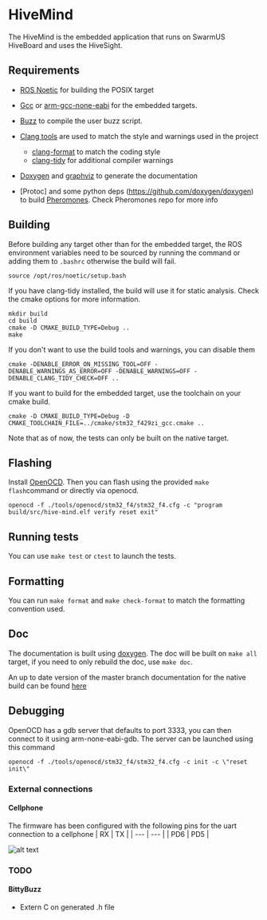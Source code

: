 # HiveMind

The HiveMind is the embedded application that runs on SwarmUS HiveBoard and uses the HiveSight.

## Requirements

* [ROS Noetic](http://wiki.ros.org/noetic/Installation/Ubuntu) for building the POSIX target
* [Gcc](https://gcc.gnu.org/) or [arm-gcc-none-eabi](https://developer.arm.com/tools-and-software/open-source-software/developer-tools/gnu-toolchain/gnu-rm/downloads) for the embedded targets.

* [Buzz](https://github.com/MISTLab/Buzz) to compile the user buzz script.

* [Clang tools](https://clang.llvm.org/docs/ClangTools.html) are used to match the style and warnings used in the project
    * [clang-format](https://clang.llvm.org/docs/ClangFormat.html) to match the coding style
    * [clang-tidy](https://clang.llvm.org/extra/clang-tidy/) for additional compiler warnings
* [Doxygen](https://github.com/doxygen/doxygen) and [graphviz](https://gitlab.com/graphviz/graphviz/) to generate the documentation
* [Protoc] and some python deps (https://github.com/doxygen/doxygen) to build [Pheromones](https://github.com/SwarmUS/Pheromones). Check Pheromones repo for more info


## Building
Before building any target other than for the embedded target, the ROS environment variables need to be sourced by running the command 
or adding them to `.bashrc` otherwise the build will fail.
```
source /opt/ros/noetic/setup.bash
```

If you have clang-tidy installed, the build will use it for static analysis.
Check the cmake options for more information.

```
mkdir build
cd build
cmake -D CMAKE_BUILD_TYPE=Debug ..
make
```

If you don't want to use the build tools and warnings, you can disable them
```
cmake -DENABLE_ERROR_ON_MISSING_TOOL=OFF -DENABLE_WARNINGS_AS_ERROR=OFF -DENABLE_WARNINGS=OFF -DENABLE_CLANG_TIDY_CHECK=OFF ..

```


If you want to build for the embedded target, use the toolchain on your cmake build.

```
cmake -D CMAKE_BUILD_TYPE=Debug -D CMAKE_TOOLCHAIN_FILE=../cmake/stm32_f429zi_gcc.cmake .. 
```

Note that as of now, the tests can only be built on the native target.

## Flashing

Install [OpenOCD](http://openocd.org/). Then you can flash using the provided `make flash`command or directly via openocd.

```
openocd -f ./tools/openocd/stm32_f4/stm32_f4.cfg -c "program build/src/hive-mind.elf verify reset exit"
```

## Running tests
You can use `make test` or `ctest` to launch the tests.

## Formatting
You can run `make format` and `make check-format` to match the formatting convention used.

## Doc
The documentation is built using [doxygen](https://github.com/doxygen/doxygen).
The doc will be built on `make all` target, if you need to only rebuild the doc, use `make doc`.

An up to date version of the master branch documentation for the native build can be found [here](https://swarmus.github.io/HiveMind/)

## Debugging
OpenOCD has a gdb server that defaults to port 3333, you can then connect to it using arm-none-eabi-gdb. The server can be launched using this command

```
openocd -f ./tools/openocd/stm32_f4/stm32_f4.cfg -c init -c \"reset init\"
```

### External connections
#### Cellphone
The firmware has been configured with the following pins for the uart connection to a cellphone
| RX  | TX  |
| --- | --- |
| PD6 | PD5 |

![alt text](https://os.mbed.com/media/uploads/jeromecoutant/nucleo_f429zi_zio_left_2019_8_29.png "NUCLEO CONNECTION")


### TODO
#### BittyBuzz
* Extern C on generated .h file
